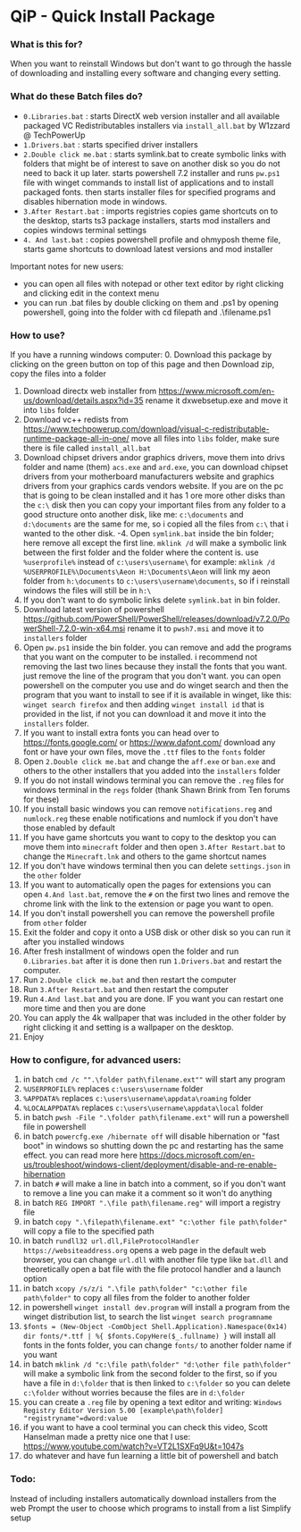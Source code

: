 # QiP - Quick Install Package

### What is this for?
When you want to reinstall Windows but don't want to go through the hassle of downloading and installing every software and changing every setting.

### What do these Batch files do?
- `0.Libraries.bat` : starts DirectX web version installer and all available packaged VC Redistributables installers via `install_all.bat` by W1zzard @ TechPowerUp
- `1.Drivers.bat` : starts specified driver installers
- `2.Double click me.bat` : starts symlink.bat to create symbolic links with folders that might be of interest to save on another disk so you do not need to back it up later. starts powershell 7.2 installer and runs `pw.ps1` file with winget commands to install list of applications and to install packaged fonts. then starts installer files for specified programs and disables hibernation mode in windows.
- `3.After Restart.bat` : imports registries copies game shortcuts on to the desktop, starts ts3 package installers, starts mod installers and copies windows terminal settings
- `4. And last.bat` : copies powershell profile and ohmyposh theme file, starts game shortcuts to download latest versions and mod installer

Important notes for new users:
- you can open all files with notepad or other text editor by right clicking and clicking edit in the context menu
- you can run .bat files by double clicking on them and .ps1 by opening powershell, going into the folder with cd filepath and .\filename.ps1

### How to use?
If you have a running windows computer:
0. Download this package by clicking on the green button on top of this page and then Download zip, copy the files into a folder
1. Download directx web installer from https://www.microsoft.com/en-us/download/details.aspx?id=35 rename it dxwebsetup.exe and move it into `libs` folder
2. Download vc++ redists from https://www.techpowerup.com/download/visual-c-redistributable-runtime-package-all-in-one/ move all files into `libs` folder, make sure there is file called `install_all.bat`
3. Download chipset drivers andor graphics drivers, move them into drivs folder and name (them) `acs.exe` and `ard.exe`, you can download chipset drivers from your motherboard manufacturers website and graphics drivers from your graphics cards vendors website.
If you are on the pc that is going to be clean installed and it has 1 ore more other disks than the `c:\` disk then you can copy your important files from any folder to a good structure onto another disk, like me: `c:\documents` and `d:\documents` are the same for me, so i copied all the files from `c:\` that i wanted to the other disk.
-4. Open `symlink.bat` inside the bin folder; here remove all except the first line. `mklink /d` will make a symbolic link between the first folder and the folder where the content is. use `%userprofile%` instead of `c:\users\username\` for example: `mklink /d %USERPROFILE%\Documents\Aeon H:\Documents\Aeon` will link my aeon folder from `h:\documents` to `c:\users\username\documents`, so if i reinstall windows the files will still be in `h:\`
4. If you don't want to do symbolic links delete `symlink.bat` in bin folder.
5. Download latest version of powershell https://github.com/PowerShell/PowerShell/releases/download/v7.2.0/PowerShell-7.2.0-win-x64.msi rename it to `pwsh7.msi` and move it to `installers` folder
6. Open `pw.ps1` inside the bin folder. you can remove and add the programs that you want on the computer to be installed. i recommend not removing the last two lines because they install the fonts that you want. just remove the line of the program that you don't want. you can open powershell on the computer you use and do winget search and then the program that you want to install to see if it is available in winget, like this: `winget search firefox` and then adding `winget install id` that is provided in the list, if not you can download it and move it into the `installers` folder.
7. If you want to install extra fonts you can head over to https://fonts.google.com/ or https://www.dafont.com/ download any font or have your own files, move the `.ttf` files to the `fonts` folder
8. Open `2.Double click me.bat` and change the `aff.exe` or `ban.exe` and others to the other installers that you added into the `installers` folder
9. If you do not install windows terminal you can remove the `.reg` files for windows terminal in the `regs` folder (thank Shawn Brink from Ten forums for these)
10. If you install basic windows you can remove `notifications.reg` and `numlock.reg` these enable notifications and numlock if you don't have those enabled by default
11. If you have game shortcuts you want to copy to the desktop you can move them into `minecraft` folder and then open `3.After Restart.bat` to change the `Minecraft.lnk` and others to the game shortcut names
12. If you don't have windows terminal then you can delete `settings.json` in the `other` folder
13. If you want to automatically open the pages for extensions you can open `4.And last.bat`, remove the `#` on the first two lines and remove the chrome link with the link to the extension or page you want to open.
14. If you don't install powershell you can remove the powershell profile from `other` folder
15. Exit the folder and copy it onto a USB disk or other disk so you can run it after you installed windows
16. After fresh installment of windows open the folder and run `0.Libraries.bat` after it is done then run `1.Drivers.bat` and restart the computer.
17. Run `2.Double click me.bat` and then restart the computer
18. Run `3.After Restart.bat` and then restart the computer
19. Run `4.And last.bat` and you are done. IF you want you can restart one more time and then you are done
20. You can apply the 4k wallpaper that was included in the other folder by right clicking it and setting is a wallpaper on the desktop.
21. Enjoy

### How to configure, for advanced users:
1. in batch `cmd /c "".\folder path\filename.ext""` will start any program
2. `%USERPROFILE%` replaces `c:\users\username` folder
3. `%APPDATA%` replaces `c:\users\username\appdata\roaming` folder
4. `%LOCALAPPDATA%` replaces `c:\users\username\appdata\local` folder
5. in batch `pwsh -File ".\folder path\filename.ext"` will run a powershell file in powershell
6. in batch `powercfg.exe /hibernate off` will disable hibernation or "fast boot" in windows so shutting down the pc and restarting has the same effect. you can read more here https://docs.microsoft.com/en-us/troubleshoot/windows-client/deployment/disable-and-re-enable-hibernation
7. in batch `#` will make a line in batch into a comment, so if you don't want to remove a line you can make it a comment so it won't do anything
8. in batch `REG IMPORT ".\file path\filename.reg"` will import a registry file
9. in batch `copy ".\filepath\filename.ext" "c:\other file path\folder"` will copy a file to the specified path
10. in batch `rundll32 url.dll,FileProtocolHandler https://websiteaddress.org` opens a web page in the default web browser, you can change `url.dll` with another file type like `bat.dll` and theoretically open a bat file with the file protocol handler and a launch option
11. in batch `xcopy /s/z/i ".\file path\folder" "c:\other file path\folder"` to copy all files from the folder to another folder
12. in powershell `winget install dev.program` will install a program from the winget distribution list, to search the list `winget search programname`
13. `$fonts = (New-Object -ComObject Shell.Application).Namespace(0x14)
dir fonts/*.ttf | %{ $fonts.CopyHere($_.fullname) }` will install all fonts in the fonts folder, you can change `fonts/` to another folder name if you want
14. in batch `mklink /d "c:\file path\folder" "d:\other file path\folder"` will make a symbolic link from the second folder to the first, so if you have a file in `d:\folder` that is then linked to `c:\folder` so you can delete `c:\folder` without worries because the files are in `d:\folder`
15. you can create a `.reg` file by opening a text editor and writing: 
`Windows Registry Editor Version 5.00
[example\path\folder]
"registryname"=dword:value`
16. if you want to have a cool terminal you can check this video, Scott Hanselman made a pretty nice one that I use:  https://www.youtube.com/watch?v=VT2L1SXFq9U&t=1047s
17. do whatever and have fun learning a little bit of powershell and batch

### Todo:
Instead of including installers automatically download installers from the web
Prompt the user to choose which programs to install from a list
Simplify setup
